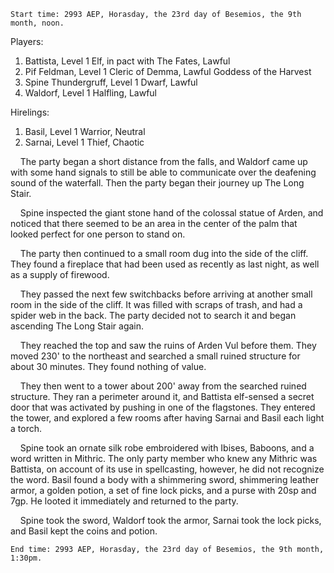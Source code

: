 
	Start time: 2993 AEP, Horasday, the 23rd day of Besemios, the 9th month, noon.

Players:

1. Battista, Level 1 Elf, in pact with The Fates, Lawful
2. Pif Feldman, Level 1 Cleric of Demma, Lawful Goddess of the Harvest
3. Spine Thundergruff, Level 1 Dwarf, Lawful
4. Waldorf, Level 1 Halfling, Lawful

Hirelings:

1. Basil, Level 1 Warrior, Neutral
2. Sarnai, Level 1 Thief, Chaotic

&nbsp;&nbsp;&nbsp;&nbsp;The party began a short distance from the falls, and Waldorf came up with some hand signals to still be able to communicate over the deafening sound of the waterfall. Then the party began their journey up The Long Stair.

&nbsp;&nbsp;&nbsp;&nbsp;Spine inspected the giant stone hand of the colossal statue of Arden, and noticed that there seemed to be an area in the center of the palm that looked perfect for one person to stand on.

&nbsp;&nbsp;&nbsp;&nbsp;The party then continued to a small room dug into the side of the cliff. They found a fireplace that had been used as recently as last night, as well as a supply of firewood.

&nbsp;&nbsp;&nbsp;&nbsp;They passed the next few switchbacks before arriving at another small room in the side of the cliff. It was filled with scraps of trash, and had a spider web in the back. The party decided not to search it and began ascending The Long Stair again.

&nbsp;&nbsp;&nbsp;&nbsp;They reached the top and saw the ruins of Arden Vul before them. They moved 230' to the northeast and searched a small ruined structure for about 30 minutes. They found nothing of value.

&nbsp;&nbsp;&nbsp;&nbsp;They then went to a tower about 200' away from the searched ruined structure. They ran a perimeter around it, and Battista elf-sensed a secret door that was activated by pushing in one of the flagstones. They entered the tower, and explored a few rooms after having Sarnai and Basil each light a torch.

&nbsp;&nbsp;&nbsp;&nbsp;Spine took an ornate silk robe embroidered with Ibises, Baboons, and a word written in Mithric. The only party member who knew any Mithric was Battista, on account of its use in spellcasting, however, he did not recognize the word.  Basil found a body with a shimmering sword, shimmering leather armor, a golden potion, a set of fine lock picks, and a purse with 20sp and 7gp. He looted it immediately and returned to the party.

&nbsp;&nbsp;&nbsp;&nbsp;Spine took the sword, Waldorf took the armor, Sarnai took the lock picks, and Basil kept the coins and potion.

	End time: 2993 AEP, Horasday, the 23rd day of Besemios, the 9th month, 1:30pm.
